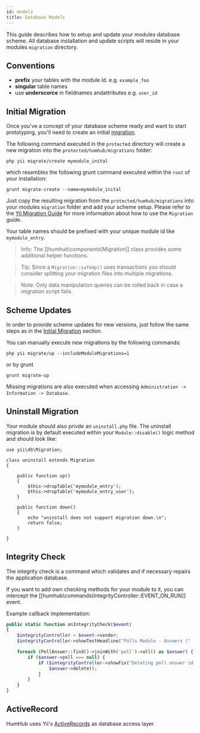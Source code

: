 ```yaml
---
id: models
title: Database Models
---
```



This guide describes how to setup and update your modules database scheme. All database installation and update scripts will reside in
your modules `migration` directory.

## Conventions

- **prefix** your tables with the module id. e.g. `example_foo`
- **singular** table names
- use **underscorce** in fieldnames andattributes e.g. `user_id`

## Initial Migration

Once you've a concept of your database scheme ready and want to start prototyping, you'll need to create an initial [migration](https://www.yiiframework.com/doc/guide/2.0/en/db-migrations#creating-migrations).

The following command executed in the `protected` directory will create a new migration into the `protected/humhub/migrations` folder:

```
php yii migrate/create mymodule_inital
```

which resembles the following grunt command executed within the `root` of your installation:

```
grunt migrate-create --name=mymodule_inital
```

Just copy the resulting migration from the `protected/humhub/migrations` into your modules `migration` folder and add your scheme setup.
Please refer to the [Yii Migration Guide](https://www.yiiframework.com/doc/guide/2.0/en/db-migrations#creating-migrations) for more information about
how to use the `Migration` guide.

Your table names should be prefixed with your unique module id like `mymodule_entry`.

> Info: The [[humhub\components\Migration]] class provides some additional helper functions.

> Tip: Since a `Migration::safeUp()` uses transactions you should consider splitting your migration files into multiple migrations.

> Note: Only data manipulation queries can be rolled back in case a migration script fails.

## Scheme Updates

In order to provide scheme updates for new versions, just follow the same steps as in the [Initial Migration](#initial-migration) section.

You can manually execute new migrations by the following commands:

```
php yii migrate/up --includeModuleMigrations=1
```

or by grunt 

```
grunt migrate-up
```

Missing migrations are also executed when accessing `Administration -> Information -> Database`.

## Uninstall Migration

Your module should also privde an `uninstall.php` file.
The uninstall migration is by default executed within your `Module::disable()` logic method and should look like:

```
use yii\db\Migration;

class uninstall extends Migration
{

    public function up()
    {
        $this->dropTable('mymodule_entry');
        $this->dropTable('mymodule_entry_user');
    }

    public function down()
    {
        echo "uninstall does not support migration down.\n";
        return false;
    }

}
```

## Integrity Check

The integrity check is a command which validates and if necessary repairs the application database.

If you want to add own checking methods for your module to it, you can intercept the [[humhub\commands\IntegrityController::EVENT_ON_RUN]] event.

Example callback implementation:

```php
public static function onIntegrityCheck($event)
{
    $integrityController = $event->sender;
    $integrityController->showTestHeadline("Polls Module - Answers (" . PollAnswer::find()->count() . " entries)");

    foreach (PollAnswer::find()->joinWith('poll')->all() as $answer) {
        if ($answer->poll === null) {
            if ($integrityController->showFix("Deleting poll answer id " . $answer->id . " without existing poll!")) {
                $answer->delete();
            }
        }
    }
}
```

## ActiveRecord

HumHub uses Yii's [ActiveRecords](http://www.yiiframework.com/doc-2.0/guide-db-active-record.html) as database access layer.
